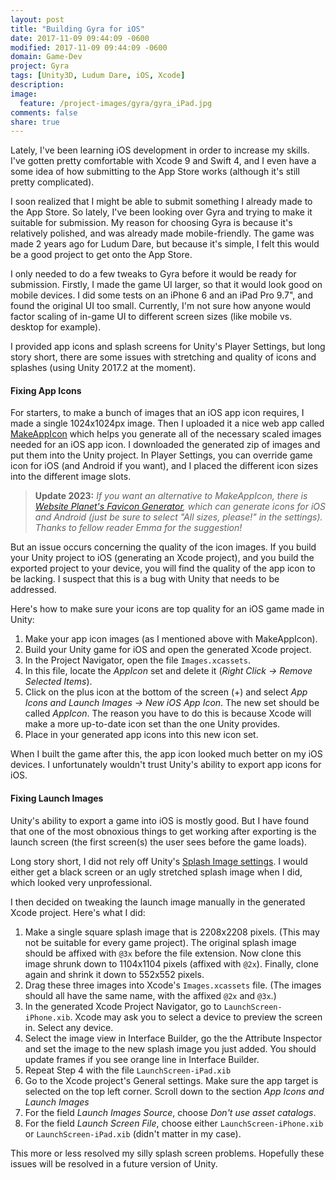 ```yaml
---
layout: post
title: "Building Gyra for iOS"
date: 2017-11-09 09:44:09 -0600
modified: 2017-11-09 09:44:09 -0600
domain: Game-Dev
project: Gyra
tags: [Unity3D, Ludum Dare, iOS, Xcode]
description:
image:
  feature: /project-images/gyra/gyra_iPad.jpg
comments: false
share: true
---
```


Lately, I've been learning iOS development in order to increase my skills. I've gotten pretty comfortable with Xcode 9 and Swift 4, and I even have a some idea of how submitting to the App Store works (although it's still pretty complicated).

I soon realized that I might be able to submit something I already made to the App Store. So lately, I've been looking over Gyra and trying to make it suitable for submission. My reason for choosing Gyra is because it's relatively polished, and was already made mobile-friendly. The game was made 2 years ago for Ludum Dare, but because it's simple, I felt this would be a good project to get onto the App Store.

I only needed to do a few tweaks to Gyra before it would be ready for submission. Firstly, I made the game UI larger, so that it would look good on mobile devices. I did some tests on an iPhone 6 and an iPad Pro 9.7", and found the original UI too small. Currently, I'm not sure how anyone would factor scaling of in-game UI to different screen sizes (like mobile vs. desktop for example).

I provided app icons and splash screens for Unity's Player Settings, but long story short, there are some issues with stretching and quality of icons and splashes (using Unity 2017.2 at the moment).

<!--more-->

#### Fixing App Icons

For starters, to make a bunch of images that an iOS app icon requires, I made a single 1024x1024px image. Then I uploaded it a nice web app called [MakeAppIcon](https://makeappicon.com/) which helps you generate all of the necessary scaled images needed for an iOS app icon. I downloaded the generated zip of images and put them into the Unity project. In Player Settings, you can override game icon for iOS (and Android if you want), and I placed the different icon sizes into the different image slots.

> **Update 2023:** *If you want an alternative to MakeAppIcon, there is <u>[Website Planet's Favicon Generator](https://www.websiteplanet.com/webtools/favicon-generator/)</u>, which can generate icons for iOS and Android (just be sure to select "All sizes, please!" in the settings). Thanks to fellow reader Emma for the suggestion!* 

But an issue occurs concerning the quality of the icon images. If you build your Unity project to iOS (generating an Xcode project), and you build the exported project to your device, you will find the quality of the app icon to be lacking. I suspect that this is a bug with Unity that needs to be addressed.

Here's how to make sure your icons are top quality for an iOS game made in Unity:

 1. Make your app icon images (as I mentioned above with MakeAppIcon).
 2. Build your Unity game for iOS and open the generated Xcode project.
 3. In the Project Navigator, open the file `Images.xcassets`.
 4. In this file, locate the *AppIcon* set and delete it (*Right Click -> Remove Selected Items*).
 5. Click on the plus icon at the bottom of the screen (+) and select *App Icons and Launch Images -> New iOS App Icon*. The new set should be called *AppIcon*. The reason you have to do this is because Xcode will make a more up-to-date icon set than the one Unity provides.
 6. Place in your generated app icons into this new icon set.

When I built the game after this, the app icon looked much better on my iOS devices. I unfortunately wouldn't trust Unity's ability to export app icons for iOS.

#### Fixing Launch Images

Unity's ability to export a game into iOS is mostly good. But I have found that one of the most obnoxious things to get working after exporting is the launch screen (the first screen(s) the user sees before the game loads).

Long story short, I did not rely off Unity's [Splash Image settings](https://docs.unity3d.com/Manual/class-PlayerSettingsiOS.html). I would either get a black screen or an ugly stretched splash image when I did, which looked very unprofessional.

I then decided on tweaking the launch image manually in the generated Xcode project. Here's what I did:

 1. Make a single square splash image that is 2208x2208 pixels. (This may not be suitable for every game project). The original splash image should be affixed with `@3x` before the file extension. Now clone this image shrunk down to 1104x1104 pixels (affixed with `@2x`). Finally, clone again and shrink it down to 552x552 pixels.
 2. Drag these three images into Xcode's `Images.xcassets` file. (The images should all have the same name, with the affixed `@2x` and `@3x`.)
 3. In the generated Xcode Project Navigator, go to `LaunchScreen-iPhone.xib`. Xcode may ask you to select a device to preview the screen in. Select any device.
 4. Select the image view in Interface Builder, go the the Attribute Inspector and set the image to the new splash image you just added. You should update frames if you see orange line in Interface Builder.
 5. Repeat Step 4 with the file `LaunchScreen-iPad.xib`
 6. Go to the Xcode project's General settings. Make sure the app target is selected on the top left corner. Scroll down to the section *App Icons and Launch Images*
 7. For the field *Launch Images Source*, choose *Don't use asset catalogs*.
 8. For the field *Launch Screen File*, choose either `LaunchScreen-iPhone.xib` or `LaunchScreen-iPad.xib` (didn't matter in my case).

 This more or less resolved my silly splash screen problems. Hopefully these issues will be resolved in a future version of Unity.
